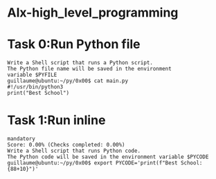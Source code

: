 # Alx-high_level_programming
# Task 0:Run Python file
    Write a Shell script that runs a Python script.
    The Python file name will be saved in the environment
    variable $PYFILE
    guillaume@ubuntu:~/py/0x00$ cat main.py 
    #!/usr/bin/python3
    print("Best School")

# Task 1:Run inline
    mandatory
    Score: 0.00% (Checks completed: 0.00%)
    Write a Shell script that runs Python code.
    The Python code will be saved in the environment variable $PYCODE
    guillaume@ubuntu:~/py/0x00$ export PYCODE='print(f"Best School: {88+10}")'